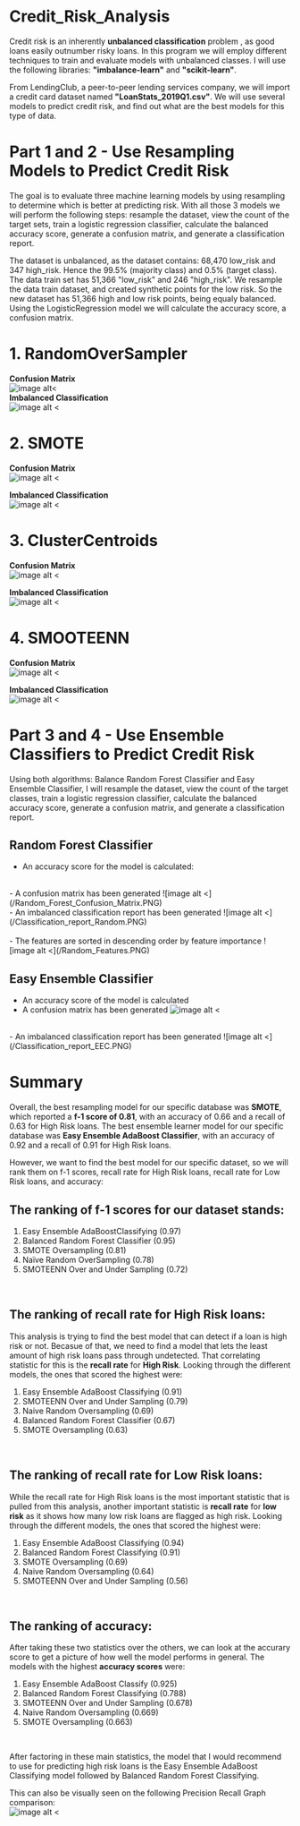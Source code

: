 # Credit_Risk_Analysis <br />

Credit risk is an inherently __unbalanced classification__ problem , as good loans easily outnumber risky loans.  In this program we will employ different techniques to train and evaluate models with unbalanced classes.  I will use the following libraries:  **"imbalance-learn"** and **"scikit-learn"**.

From LendingClub, a peer-to-peer lending services company, we will import a credit card dataset named __"LoanStats_2019Q1.csv"__.  We will use several models to predict credit risk, and find out what are the best models for this type of data.<br />

# Part 1 and 2 - Use Resampling Models to Predict Credit Risk<br />

The goal is to evaluate three machine learning models by using resampling to determine which is better at predicting risk.  With all those 3 models we will perform the following steps: resample the dataset, view the count of the target sets, train a logistic regression classifier, calculate the balanced accuracy score, generate a confusion matrix, and generate a classification report.

The dataset is unbalanced, as the dataset contains: 68,470 low_risk and 347 high_risk.  Hence the 99.5% (majority class) and 0.5% (target class).
The data train set has 51,366 "low_risk" and 246 "high_risk".  We resample the data train dataset, and created synthetic points for the low risk.  So the new dataset has 51,366 high and low risk points, being equaly balanced.  Using the LogisticRegression model we will calculate the accuracy score, a confusion matrix.<br />

# 1. RandomOverSampler<br />
**Confusion Matrix**<br />
![image alt<](/Confusion_RandomOverSampler.PNG)
<br />
**Imbalanced Classification**<br />
![image alt <](/classification_report_RandomOverSampler.PNG)
<br />
# 2. SMOTE<br />
**Confusion Matrix**<br />
![image alt <](/Confusion_Matrix_SMOTE.PNG)<br />

**Imbalanced Classification**<br />
![image alt <](/classification_report_SMOTE.PNG)<br />

# 3. ClusterCentroids<br />

**Confusion Matrix**
<br />
![image alt <](/Confusion_Matrix_UnderSampling.PNG)<br />

**Imbalanced Classification**<br />
![image alt <](/classification_report_UnderSampling.PNG)<br />

# 4. SMOOTEENN<br />

**Confusion Matrix**<br />
![image alt <](/Confusion_Matrix_SMOOTEEN.PNG)<br />

**Imbalanced Classification**<br />
![image alt <](/classification_report_UnderSampling.PNG)<br />


# Part 3 and 4 - Use Ensemble Classifiers to Predict Credit Risk<br />

Using both algorithms: Balance Random Forest Classifier and Easy Ensemble Classifier, I will resample the dataset, view the count of the target classes, train a logistic regression classifier, calculate the balanced accuracy score, generate a confusion matrix, and generate a classification report.

## Random Forest Classifier
- An accuracy score for the model is calculated: 
<br />
- A confusion matrix has been generated
![image alt <](/Random_Forest_Confusion_Matrix.PNG)
<br />
- An imbalanced classification report has been generated
![image alt <](/Classification_report_Random.PNG)<br />
<br />
- The features are sorted in descending order by feature importance
![image alt <](/Random_Features.PNG)<br />

## Easy Ensemble Classifier
- An accuracy score of the model is calculated
- A confusion matrix has been generated
![image alt <](/EEC_Confusion_Matrix_EEC.PNG)
<br />
- An imbalanced classification report has been generated
![image alt <](/Classification_report_EEC.PNG)<br />

# Summary

Overall, the best resampling model for our specific database was **SMOTE**, which reported a **f-1 score of 0.81**, with an accuracy of 0.66 and a recall of 0.63 for High Risk loans.  The best ensemble learner model for our specific database was **Easy Ensemble AdaBoost Classifier**, with an accuracy of 0.92 and a recall of 0.91 for High Risk loans.

However, we want to find the best model for our specific dataset, so we will rank them on f-1 scores, recall rate for High Risk loans, recall rate for Low Risk loans, and accuracy:

## The ranking of f-1 scores for our dataset stands: 
1. Easy Ensemble AdaBoostClassifying (0.97)
2. Balanced Random Forest Classifier (0.95)
3. SMOTE Oversampling (0.81) 
4. Naïve Random OverSampling (0.78)
5. SMOTEENN Over and Under Sampling (0.72)
<br />

## The ranking of recall rate for High Risk loans:
This analysis is trying to find the best model that can detect if a loan is high risk or not. Becasue of that, we need to find a model that lets the least amount of high risk loans pass through undetected. That correlating statistic for this is the **recall rate** for **High Risk**. Looking through the different models, the ones that scored the highest were:
1. Easy Ensemble AdaBoost Classifying (0.91)
2. SMOTEENN Over and Under Sampling (0.79)
3. Naive Random Oversampling (0.69)
4. Balanced Random Forest Classifier (0.67)
5. SMOTE Oversampling (0.63)
<br />

## The ranking of recall rate for Low Risk loans:
While the recall rate for High Risk loans is the most important statistic that is pulled from this analysis, another important statistic is **recall rate** for **low risk** as it shows how many low risk loans are flagged as high risk. Looking through the different models, the ones that scored the highest were:
<br />
1. Easy Ensemble AdaBoost Classifying (0.94)
2. Balanced Random Forest Classifying (0.91)
3. SMOTE Oversampling (0.69)
4. Naive Random Oversampling (0.64)
5. SMOTEENN Over and Under Sampling (0.56)
<br />

## The ranking of accuracy:
After taking these two statistics over the others, we can look at the accurary score to get a picture of how well the model performs in general. The models with the highest **accuracy scores** were:
<br />
1. Easy Ensemble AdaBoost Classify (0.925)
2. Balanced Random Forest Classifying (0.788)
3. SMOTEENN Over and Under Sampling (0.678)
4. Naive Random Oversampling (0.669)
5. SMOTE Oversampling (0.663)
<br />

After factoring in these main statistics, the model that I would recommend to use for predicting high risk loans is the Easy Ensemble AdaBoost Classifying model followed by Balanced Random Forest Classifying.

This can also be visually seen on the following Precision Recall Graph comparison:
<br />
![image alt <](/ensemble.PNG)<br />

